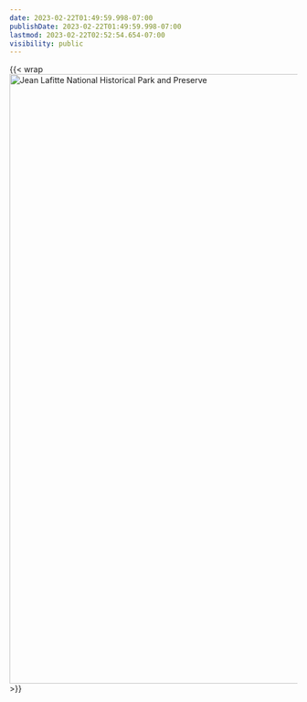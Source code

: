 ```yaml
---
date: 2023-02-22T01:49:59.998-07:00
publishDate: 2023-02-22T01:49:59.998-07:00
lastmod: 2023-02-22T02:52:54.654-07:00
visibility: public
---
```

{{< wrap <a data-flickr-embed="true" data-footer="true" href="https://www.flickr.com/photos/eioua/52699971287/in/dateposted-public/" title="Jean Lafitte National Historical Park and Preserve"><img src="https://live.staticflickr.com/65535/52699971287_3484703075_h.jpg" width="1600" height="1067" alt="Jean Lafitte National Historical Park and Preserve"></a><script async src="//embedr.flickr.com/assets/client-code.js" charset="utf-8"></script> >}}
